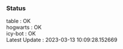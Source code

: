### Status


table : OK  
hogwarts : OK  
icy-bot : OK  
Latest Update : 2023-03-13 10:09:28.152669
